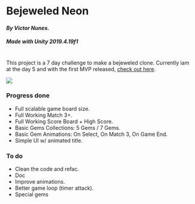 # Bejeweled Neon

#### *By Victor Nunes.*
#### *Made with Unity 2019.4.19f1*
#

This project is a 7 day challenge to make a bejeweled clone. 
Currently iam at the day 5 and with the first MVP released, [check out here](https://github.com/vhng/BejeweledNeon/releases).

![](https://i.imgur.com/0EvMMzV.gif)

### Progress done
- Full scalable game board size.
- Full Working Match 3+.
- Full Working Score Board + High Score.
- Basic Gems Collections: 5 Gems / 7 Gems.
- Basic Gem Animations: On Select, On Match 3, On Game End.
- Simple UI w/ animated title.

### To do
- Clean the code and refac.
- Doc
- Improve animations.
- Better game loop (timer attack).
- Special gems
